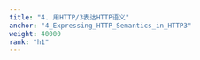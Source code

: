 ```yaml
---
title: "4. 用HTTP/3表达HTTP语义"
anchor: "4_Expressing_HTTP_Semantics_in_HTTP3"
weight: 40000
rank: "h1"
---
```

